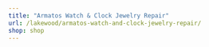 ```yaml
---
title: "Armatos Watch & Clock Jewelry Repair"
url: /lakewood/armatos-watch-and-clock-jewelry-repair/
shop: shop
---
```

